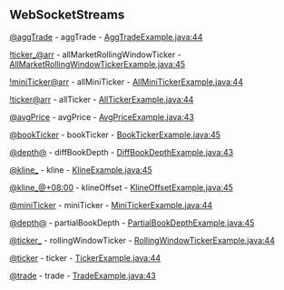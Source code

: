 ## WebSocketStreams

[<symbol>@aggTrade](https://developers.binance.com/docs/binance-spot-api-docs/web-socket-streams#aggregate-trade-streams) - aggTrade - [AggTradeExample.java:44](/examples/spot/src/main/java/com/binance/connector/client/spot/websocket/stream/websocketstreams/AggTradeExample.java#L44)

[!ticker_<windowSize>@arr](https://developers.binance.com/docs/binance-spot-api-docs/web-socket-streams#all-market-rolling-window-statistics-streams) - allMarketRollingWindowTicker - [AllMarketRollingWindowTickerExample.java:45](/examples/spot/src/main/java/com/binance/connector/client/spot/websocket/stream/websocketstreams/AllMarketRollingWindowTickerExample.java#L45)

[!miniTicker@arr](https://developers.binance.com/docs/binance-spot-api-docs/web-socket-streams#all-market-mini-tickers-stream) - allMiniTicker - [AllMiniTickerExample.java:44](/examples/spot/src/main/java/com/binance/connector/client/spot/websocket/stream/websocketstreams/AllMiniTickerExample.java#L44)

[!ticker@arr](https://developers.binance.com/docs/binance-spot-api-docs/web-socket-streams#all-market-tickers-stream) - allTicker - [AllTickerExample.java:44](/examples/spot/src/main/java/com/binance/connector/client/spot/websocket/stream/websocketstreams/AllTickerExample.java#L44)

[<symbol>@avgPrice](https://developers.binance.com/docs/binance-spot-api-docs/web-socket-streams#average-price) - avgPrice - [AvgPriceExample.java:43](/examples/spot/src/main/java/com/binance/connector/client/spot/websocket/stream/websocketstreams/AvgPriceExample.java#L43)

[<symbol>@bookTicker](https://developers.binance.com/docs/binance-spot-api-docs/web-socket-streams#individual-symbol-book-ticker-streams) - bookTicker - [BookTickerExample.java:45](/examples/spot/src/main/java/com/binance/connector/client/spot/websocket/stream/websocketstreams/BookTickerExample.java#L45)

[<symbol>@depth@<updateSpeed>](https://developers.binance.com/docs/binance-spot-api-docs/web-socket-streams#diff-depth-stream) - diffBookDepth - [DiffBookDepthExample.java:43](/examples/spot/src/main/java/com/binance/connector/client/spot/websocket/stream/websocketstreams/DiffBookDepthExample.java#L43)

[<symbol>@kline_<interval>](https://developers.binance.com/docs/binance-spot-api-docs/web-socket-streams#klinecandlestick-streams-for-utc) - kline - [KlineExample.java:45](/examples/spot/src/main/java/com/binance/connector/client/spot/websocket/stream/websocketstreams/KlineExample.java#L45)

[<symbol>@kline_<interval>@+08:00](https://developers.binance.com/docs/binance-spot-api-docs/web-socket-streams#klinecandlestick-streams-with-timezone-offset) - klineOffset - [KlineOffsetExample.java:45](/examples/spot/src/main/java/com/binance/connector/client/spot/websocket/stream/websocketstreams/KlineOffsetExample.java#L45)

[<symbol>@miniTicker](https://developers.binance.com/docs/binance-spot-api-docs/web-socket-streams#individual-symbol-mini-ticker-stream) - miniTicker - [MiniTickerExample.java:44](/examples/spot/src/main/java/com/binance/connector/client/spot/websocket/stream/websocketstreams/MiniTickerExample.java#L44)

[<symbol>@depth<levels>@<updateSpeed>](https://developers.binance.com/docs/binance-spot-api-docs/web-socket-streams#partial-book-depth-streams) - partialBookDepth - [PartialBookDepthExample.java:45](/examples/spot/src/main/java/com/binance/connector/client/spot/websocket/stream/websocketstreams/PartialBookDepthExample.java#L45)

[<symbol>@ticker_<windowSize>](https://developers.binance.com/docs/binance-spot-api-docs/web-socket-streams#individual-symbol-rolling-window-statistics-streams) - rollingWindowTicker - [RollingWindowTickerExample.java:44](/examples/spot/src/main/java/com/binance/connector/client/spot/websocket/stream/websocketstreams/RollingWindowTickerExample.java#L44)

[<symbol>@ticker](https://developers.binance.com/docs/binance-spot-api-docs/web-socket-streams#individual-symbol-ticker-streams) - ticker - [TickerExample.java:44](/examples/spot/src/main/java/com/binance/connector/client/spot/websocket/stream/websocketstreams/TickerExample.java#L44)

[<symbol>@trade](https://developers.binance.com/docs/binance-spot-api-docs/web-socket-streams#trade-streams) - trade - [TradeExample.java:43](/examples/spot/src/main/java/com/binance/connector/client/spot/websocket/stream/websocketstreams/TradeExample.java#L43)

